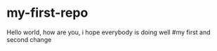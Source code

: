 # my-first-repo
Hello world, how are you, i hope everybody is doing well
#my first and second change
